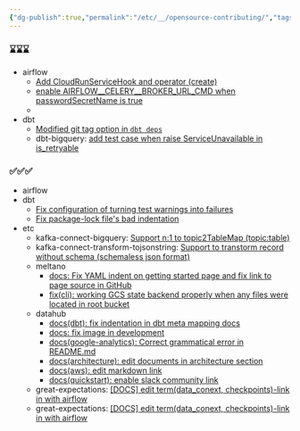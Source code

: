 ```yaml
---
{"dg-publish":true,"permalink":"/etc/__/opensource-contributing/","tags":["\bopensource"],"dgHomeLink":true,"dgShowLocalGraph":true,"dgShowInlineTitle":true,"dgEnableSearch":true,"dgLinkPreview":true,"noteIcon":"","created":"2024-06-23T15:41:23.000+09:00"}
---
```




### ⌛️⌛️⌛️


- airflow
	- [Add CloudRunServiceHook and operator (create)](https://github.com/apache/airflow/pull/40008)
	- [enable AIRFLOW__CELERY__BROKER_URL_CMD when passwordSecretName is true](https://github.com/apache/airflow/pull/40270)
	- 
- dbt
	- [Modified git tag option in `dbt deps`](https://github.com/dbt-labs/dbt-core/pull/10398)
	- dbt-bigquery: [add test case when raise ServiceUnavailable in is_retryable](https://github.com/dbt-labs/dbt-bigquery/pull/1224)


### ✅✅✅

- airflow
- dbt
    - [Fix configuration of turning test warnings into failures](https://github.com/dbt-labs/dbt-core/pull/9347)
    - [Fix package-lock file's bad indentation](https://github.com/dbt-labs/dbt-core/pull/9341)
- etc
	- kafka-connect-bigquery: [Support n:1 to topic2TableMap (topic:table)](https://github.com/confluentinc/kafka-connect-bigquery/pull/361)
	- kafka-connect-transform-tojsonstring: [Support to transtorm record without schema (schemaless json format)](https://github.com/an0r0c/kafka-connect-transform-tojsonstring/pull/18)
	- meltano
        - [docs: Fix YAML indent on getting started page and fix link to page source in GitHub](https://github.com/meltano/meltano/pull/7187)
        - [fix(cli): working GCS state backend properly when any files were located in root bucket](https://github.com/meltano/meltano/pull/8648)
	- datahub
		- [docs(dbt): fix indentation in dbt meta mapping docs](https://github.com/datahub-project/datahub/pull/7045)
		- [docs: fix image in development](https://github.com/datahub-project/datahub/pull/7637)
		- [docs(google-analytics): Correct grammatical error in README.md](https://github.com/datahub-project/datahub/pull/6870)
		- [docs(architecture): edit documents in architecture section](https://github.com/datahub-project/datahub/pull/6798)
		- [docs(aws): edit markdown link](https://github.com/datahub-project/datahub/pull/6706)
		- [docs(quickstart): enable slack community link](https://github.com/datahub-project/datahub/pull/6209)
	- great-expectations: [[DOCS] edit term(data_conext, checkpoints)-link in with airflow](https://github.com/great-expectations/great_expectations/pull/6646)
	- great-expectations: [[DOCS] edit term(data_conext, checkpoints)-link in with airflow](https://github.com/great-expectations/great_expectations/pull/6646)